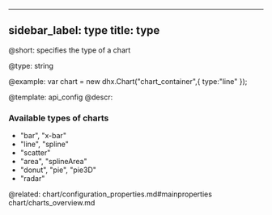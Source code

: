 
---
sidebar_label: type
title: type
---          

@short: 
specifies the type of a chart




@type: string

@example: 
var chart = new dhx.Chart("chart_container",{
    type:"line" 
});


@template:	api_config
@descr: 
### Available types of charts 

- "bar", "x-bar"
- "line", "spline"
- "scatter"
- "area", "splineArea"
- "donut", "pie", "pie3D"
- "radar"

@related:
chart/configuration_properties.md#mainproperties
chart/charts_overview.md